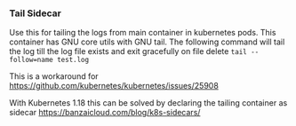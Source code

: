### Tail Sidecar

Use this for tailing the logs from main container in kubernetes pods. This container has GNU core utils with GNU tail.
The following command will tail the log till the log file exists and exit gracefully on file delete
````tail --follow=name test.log````

This is a workaround for https://github.com/kubernetes/kubernetes/issues/25908

With Kubernetes 1.18 this can be solved by declaring the tailing container as sidecar
https://banzaicloud.com/blog/k8s-sidecars/

